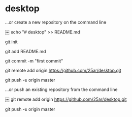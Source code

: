 # desktop

…or create a new repository on the command line

￼
echo "# desktop" >> README.md

git init

git add README.md

git commit -m "first commit"

git remote add origin https://github.com/25ar/desktop.git

git push -u origin master

…or push an existing repository from the command line

￼
git remote add origin https://github.com/25ar/desktop.git

git push -u origin master
